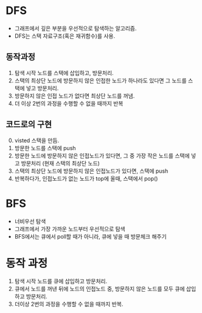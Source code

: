 # DFS

- 그래프에서 깊은 부분을 우선적으로 탐색하는 알고리즘.
- DFS는 스택 자료구조(혹은 재귀함수)를 사용.

## 동작과정

1. 탐색 시작 노드를 스택에 삽입하고, 방문처리.
2. 스택의 최상단 노드에 방문하지 않은 인접한 노드가 하나라도 있다면 그 노드를 스택에 넣고 방문처리.
3. 방문하지 않은 인접 노드가 없다면 최상단 노드를 꺼냄.
4. 더 이상 2번의 과정을 수행할 수 없을 때까지 반복

## 코드로의 구현

0. visted 스택을 만듬.
1. 방문한 노드를 스택에 push
2. 방문한 노드에 방문하지 않은 인접노드가 있다면, 그 중 가장 작은 노드를 스택에 넣고 방문처리 (현재 스택의 최상단 노드)
3. 스택의 최상단 노드에 방문하지 않은 인접노드가 있다면, 스택에 push
4. 반복하다가, 인접노드가 없는 노드가 top에 올때, 스택에서 pop()

# BFS

- 너비우선 탐색
- 그래프에서 가장 가까운 노드부터 우선적으로 탐색
- BFS에서는 큐에서 poll할 때가 아니라, 큐에 넣을 때 방문체크 해주기

# 동작 과정

1. 탐색 시작 노드를 큐에 삽입하고 방문처리.
2. 큐에서 노드를 꺼낸 뒤에 노드의 인접노드 중, 방문하지 않은 노드를 모두 큐에 삽입하고 방문처리.
3. 더이상 2번의 과정을 수행할 수 없을 때까지 반복.

